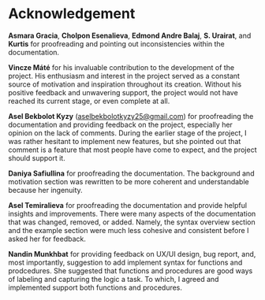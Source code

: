 # Acknowledgement

**Asmara Gracia**, **Cholpon Esenalieva**, **Edmond Andre Balaj**, **S. Urairat**, and **Kurtis** for proofreading and pointing out inconsistencies within the documentation.

**Vincze Máté** for his invaluable contribution to the development of the project.
His enthusiasm and interest in the project served as a constant source of motivation and inspiration throughout its creation.
Without his positive feedback and unwavering support, the project would not have reached its current stage, or even complete at all.

**Asel Bekbolot Kyzy** ([aselbekbolotkyzy25@gmail.com](mailto:aselbekbolotkyzy25@gmail.com)) for proofreading the documentation and providing feedback on the project, especially her opinion on the lack of comments.
During the earlier stage of the project, I was rather hesitant to implement new features, but she pointed out that comment is a feature that most people have come to expect, and the project should support it.

**Daniya Safiullina** for proofreading the documentation.
The background and motivation section was rewritten to be more coherent and understandable because her ingenuity.

**Asel Temiralieva** for proofreading the documentation and provide helpful insights and improvements.
There were many aspects of the documentation that was changed, removed, or added.
Namely, the syntax overview section and the example section were much less cohesive and consistent before I asked her for feedback.

**Nandin Munkhbat** for providing feedback on UX/UI design, bug report, and, most importantly, suggestion to add implement syntax for functions and prodcedures.
She suggested that functions and procedures are good ways of labeling and capturing the logic a task. To which, I agreed and implemented support both functions and procedures.
